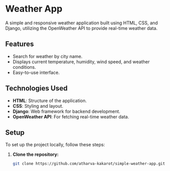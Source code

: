 # Weather App

A simple and responsive weather application built using HTML, CSS, and Django, utilizing the OpenWeather API to provide real-time weather data.

## Features

- Search for weather by city name.
- Displays current temperature, humidity, wind speed, and weather conditions.
- Easy-to-use interface.

## Technologies Used

- **HTML**: Structure of the application.
- **CSS**: Styling and layout.
- **Django**: Web framework for backend development.
- **OpenWeather API**: For fetching real-time weather data.

## Setup

To set up the project locally, follow these steps:

1. **Clone the repository:**

   ```bash
   git clone https://github.com/atharva-kakarot/simple-weather-app.git
